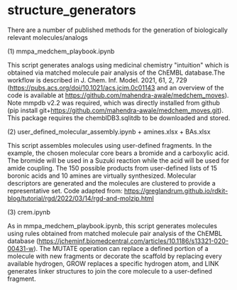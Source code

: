 # structure_generators

There are a number of published methods for the generation of biologically relevant molecules/analogs

(1) mmpa_medchem_playbook.ipynb

This script generates analogs using medicinal chemistry "intuition" which is obtained via matched molecule pair analysis of the ChEMBL database.The workflow is described in J. Chem. Inf. Model. 2021, 61, 2, 729 (https://pubs.acs.org/doi/10.1021/acs.jcim.0c01143 and an overview of the code is available at https://github.com/mahendra-awale/medchem_moves). Note mmpdb v2.2 was required, which was directly installed from github (pip install git+https://github.com/mahendra-awale/medchem_moves.git). This package requires the chemblDB3.sqlitdb to be downloaded and stored.

(2) user_defined_molecular_assembly.ipynb + amines.xlsx + BAs.xlsx

This script assembles molecules using user-defined fragments. In the example, the chosen molecular core bears a bromide and a carboxylic acid. The bromide will be used in a Suzuki reaction while the acid will be used for amide coupling. The 150 possible products from user-defined lists of 15 boronic acids and 10 amines are virtually synthesized. Molecular descriptors are generated and the molecules are clustered to provide a representative set. Code adapted from: https://greglandrum.github.io/rdkit-blog/tutorial/rgd/2022/03/14/rgd-and-molzip.html

(3) crem.ipynb

As in mmpa_medchem_playbook.ipynb, this script generates molecules using rules obtained from matched molecule pair analysis of the ChEMBL database (https://jcheminf.biomedcentral.com/articles/10.1186/s13321-020-00431-w). The MUTATE operation can replace a defined portion of a molecule with new fragments or decorate the scaffold by replacing every available hydrogen, GROW replaces a specific hydrogen atom, and LINK generates linker structures to join the core molecule to a user-defined fragment.
